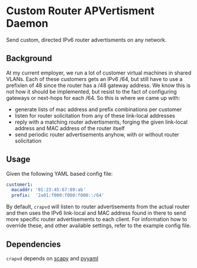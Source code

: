 # Custom Router APVertisment Daemon

Send custom, directed IPv6 router advertisments on any network.

## Background
At my current employer, we run a lot of customer virtual machines in shared VLANs.
Each of these customers gets an IPv6 /64, but still have to use a prefixlen of 48 since
the router has a /48 gateway address. We know this is not how it should be implemented,
but resist to the fact of configuring gateways or next-hops for each /64. So this is where
we came up with:

- generate lists of mac address and prefix combinations per customer
- listen for router solicitation from any of these link-local addresses
- reply with a matching router advertisments, forging the given link-local address and MAC
address of the router itself
- send periodic router advertisements anyhow, with or without router solicitation

## Usage
Given the following YAML based config file:
```YAML
customer1:
  macaddr: '01:23:45:67:89:ab'
  prefix:  '2a01:f000:f000:f000::/64'
```

By default, `crapvd` will listen to router advertisements from the actual router and then uses the IPv6 link-local and MAC address found in there to send more specific router advertisements to each client. For information how to override these, and other available settings, refer to the example config file.

## Dependencies
```crapvd``` depends on [scapy](http://www.secdev.org/projects/scapy/ "Scapy") and [pyyaml](http://pyyaml.org/ "PyYAML")
